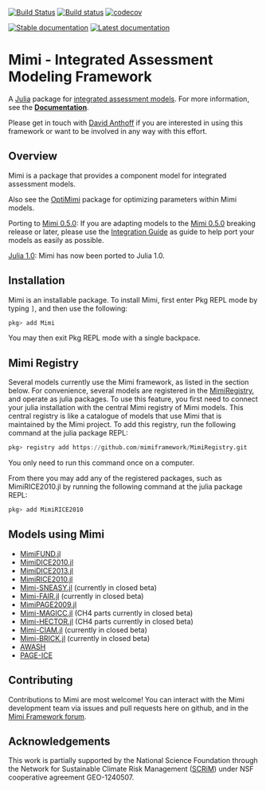 [![Build Status](https://travis-ci.org/mimiframework/Mimi.jl.svg?branch=master)](https://travis-ci.org/mimiframework/Mimi.jl)
[![Build status](https://ci.appveyor.com/api/projects/status/f915ntkc0etgvim9/branch/master?svg=true)](https://ci.appveyor.com/project/mimiframework/mimi-jl/branch/master)
[![codecov](https://codecov.io/gh/mimiframework/Mimi.jl/branch/master/graph/badge.svg)](https://codecov.io/gh/mimiframework/Mimi.jl)

[![Stable documentation](https://img.shields.io/badge/docs-stable-blue.svg)](https://www.mimiframework.org/Mimi.jl/stable)
[![Latest documentation](https://img.shields.io/badge/docs-latest-blue.svg)](https://www.mimiframework.org/Mimi.jl/dev/)

# Mimi - Integrated Assessment Modeling Framework

A [Julia](http://julialang.org) package for [integrated assessment models](https://en.wikipedia.org/wiki/Integrated_assessment_modelling). For more information, see the **[Documentation](https://www.mimiframework.org/Mimi.jl/stable/)**.

Please get in touch with [David Anthoff](http://www.david-anthoff.com) if you are interested in using this framework or want to be involved in any way with this effort.

## Overview

Mimi is a package that provides a component model for integrated assessment models.

Also see the [OptiMimi](http://github.com/jrising/OptiMimi.jl) package for optimizing parameters within Mimi models.

Porting to [Mimi 0.5.0](https://github.com/mimiframework/Mimi.jl/releases/tag/v0.5.1):  If you are adapting models to the [Mimi 0.5.0](https://github.com/mimiframework/Mimi.jl/releases/tag/v0.5.1) breaking release or later, please use the [Integration Guide](https://www.mimiframework.org/Mimi.jl/stable/integrationguide/) as guide to help port your models as easily as possible.

[Julia 1.0](https://julialang.org/blog/2018/08/one-point-zero): Mimi has now been ported to Julia 1.0.

## Installation

Mimi is an installable package. To install Mimi, first enter Pkg REPL mode by typing `]`, and then use the following:

```julia
pkg> add Mimi
```

You may then exit Pkg REPL mode with a single backpace.

## Mimi Registry

Several models currently use the Mimi framework, as listed in the section below.  For convenience, several models are registered in the [MimiRegistry](https://github.com/mimiframework/Mimi.jl), and operate as julia packages. To use this feature, you first need to connect your julia installation with the central Mimi registry of Mimi models. This central registry is like a catalogue of models that use Mimi that is maintained by the Mimi project. To add this registry, run the following command at the julia package REPL: 

```julia
pkg> registry add https://github.com/mimiframework/MimiRegistry.git
```

You only need to run this command once on a computer. 

From there you may add any of the registered packages, such as MimiRICE2010.jl by running the following command at the julia package REPL:

```julia
pkg> add MimiRICE2010
```
## Models using Mimi

* [MimiFUND.jl](https://github.com/fund-model/MimiFUND.jl)
* [MimiDICE2010.jl](https://github.com/anthofflab/MimiDICE2010.jl)
* [MimiDICE2013.jl](https://github.com/anthofflab/MimiDICE2013.jl)
* [MimiRICE2010.jl](https://github.com/anthofflab/MimiRICE2010.jl)
* [Mimi-SNEASY.jl](https://github.com/anthofflab/mimi-sneasy.jl) (currently in closed beta)
* [Mimi-FAIR.jl](https://github.com/anthofflab/mimi-fair.jl) (currently in closed beta)
* [MimiPAGE2009.jl](https://github.com/anthofflab/MimiPAGE2009.jl)
* [Mimi-MAGICC.jl](https://github.com/anthofflab/mimi-magicc.jl) (CH4 parts currently in closed beta)
* [Mimi-HECTOR.jl](https://github.com/anthofflab/mimi-hector.jl) (CH4 parts currently in closed beta)
* [Mimi-CIAM.jl](https://github.com/anthofflab/mimi-ciam.jl) (currently in closed beta)
* [Mimi-BRICK.jl](https://github.com/anthofflab/mimi-brick.jl) (currently in closed beta)
* [AWASH](http://awashmodel.org/)
* [PAGE-ICE](https://github.com/openmodels/PAGE-ICE)

## Contributing

Contributions to Mimi are most welcome! You can interact with the Mimi development team via issues and pull requests here on github, and in the [Mimi Framework forum](https://forum.mimiframework.org).

## Acknowledgements

This work is partially supported by the National Science Foundation through the Network for Sustainable Climate Risk Management ([SCRiM](http://scrimhub.org/)) under NSF cooperative agreement GEO-1240507.
